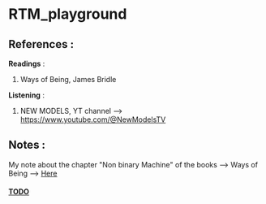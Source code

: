 # RTM_playground


## References :

**Readings** :

1. Ways of Being, James Bridle

**Listening** :

1. NEW MODELS, YT channel --> https://www.youtube.com/@NewModelsTV 

## Notes :

My note about the chapter "Non binary Machine" of the books --> Ways of Being --> [Here](./writing/chapter_Ways-of-Being.md)




#### [TODO](./TODO)


